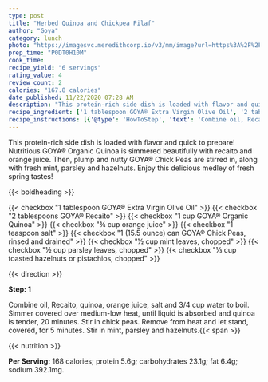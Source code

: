 ```yaml
---
type: post
title: "Herbed Quinoa and Chickpea Pilaf"
author: "Goya"
category: lunch
photo: "https://imagesvc.meredithcorp.io/v3/mm/image?url=https%3A%2F%2Fimages.media-allrecipes.com%2Fuserphotos%2F3698762.jpg"
prep_time: "P0DT0H10M"
cook_time: 
recipe_yield: "6 servings"
rating_value: 4
review_count: 2
calories: "167.8 calories"
date_published: 11/22/2020 07:28 AM
description: "This protein-rich side dish is loaded with flavor and quick to prepare! Nutritious GOYA® Organic Quinoa is simmered beautifully with recaíto and orange juice. Then, plump and nutty GOYA® Chick Peas are stirred in, along with fresh mint, parsley and hazelnuts. Enjoy this delicious medley of fresh spring tastes!"
recipe_ingredient: ['1 tablespoon GOYA® Extra Virgin Olive Oil', '2 tablespoons GOYA® Recaito', '1 cup GOYA® Organic Quinoa', '¾ cup orange juice', '1 teaspoon salt', '1 (15.5 ounce) can GOYA® Chick Peas, rinsed and drained', '½ cup mint leaves, chopped', '½ cup parsley leaves, chopped', '⅓ cup toasted hazelnuts or pistachios, chopped']
recipe_instructions: [{'@type': 'HowToStep', 'text': 'Combine oil, Recaito, quinoa, orange juice, salt and 3/4 cup water to boil. Simmer covered over medium-low heat, until liquid is absorbed and quinoa is tender, 20 minutes. Stir in chick peas. Remove from heat and let stand, covered, for 5 minutes. Stir in mint, parsley and hazelnuts.\n'}]
---
```


This protein-rich side dish is loaded with flavor and quick to prepare! Nutritious GOYA® Organic Quinoa is simmered beautifully with recaíto and orange juice. Then, plump and nutty GOYA® Chick Peas are stirred in, along with fresh mint, parsley and hazelnuts. Enjoy this delicious medley of fresh spring tastes! 

{{< boldheading >}}

{{< checkbox "1 tablespoon GOYA® Extra Virgin Olive Oil" >}}
{{< checkbox "2 tablespoons GOYA® Recaito" >}}
{{< checkbox "1 cup GOYA® Organic Quinoa" >}}
{{< checkbox "¾ cup orange juice" >}}
{{< checkbox "1 teaspoon salt" >}}
{{< checkbox "1 (15.5 ounce) can GOYA® Chick Peas, rinsed and drained" >}}
{{< checkbox "½ cup mint leaves, chopped" >}}
{{< checkbox "½ cup parsley leaves, chopped" >}}
{{< checkbox "⅓ cup toasted hazelnuts or pistachios, chopped" >}}


{{< direction >}}

**Step: 1**

Combine oil, Recaito, quinoa, orange juice, salt and 3/4 cup water to boil. Simmer covered over medium-low heat, until liquid is absorbed and quinoa is tender, 20 minutes. Stir in chick peas. Remove from heat and let stand, covered, for 5 minutes. Stir in mint, parsley and hazelnuts.{{< span >}}

{{< nutrition >}}

**Per Serving:** 168 calories; protein 5.6g; carbohydrates 23.1g; fat 6.4g; sodium 392.1mg.